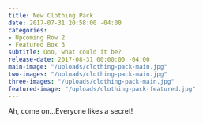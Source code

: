 ```yaml
---
title: New Clothing Pack
date: 2017-07-31 20:58:00 -04:00
categories:
- Upcoming Row 2
- Featured Box 3
subtitle: Ooo, what could it be?
release-date: 2017-08-31 00:00:00 -04:00
main-image: "/uploads/clothing-pack-main.jpg"
two-images: "/uploads/clothing-pack-main.jpg"
three-images: "/uploads/clothing-pack-main.jpg"
featured-image: "/uploads/clothing-pack-featured.jpg"
---
```


Ah, come on...Everyone likes a secret!